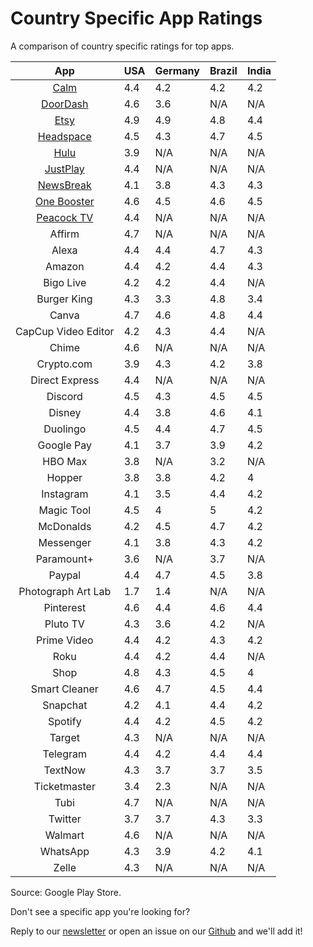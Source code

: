 # Country Specific App Ratings

A comparison of country specific ratings for top apps.

|                           App                          | USA | Germany | Brazil | India |
|:------------------------------------------------------:|-----|---------|--------|-------|
| [Calm](https://ratingrecipes.com/apps/calm/)           | 4.4 | 4.2     | 4.2    | 4.2   |
| [DoorDash](https://ratingrecipes.com/apps/doordash/)   | 4.6 | 3.6     | N/A    | N/A   |
| [Etsy](https://ratingrecipes.com/apps/etsy/)           | 4.9 | 4.9     | 4.8    | 4.4   |
| [Headspace](https://ratingrecipes.com/apps/headspace/) | 4.5 | 4.3     | 4.7    | 4.5   |
| [Hulu](https://ratingrecipes.com/apps/hulu/)           | 3.9 | N/A     | N/A    | N/A   |
| [JustPlay](https://ratingrecipes.com/apps/justplay/)   | 4.4 | N/A     | N/A    | N/A   |
| [NewsBreak](https://ratingrecipes.com/apps/newsbreak/) | 4.1 | 3.8     | 4.3    | 4.3   |
| [One Booster](https://ratingrecipes.com/apps/onebooster/) | 4.6 | 4.5     | 4.6    | 4.5   |
| [Peacock TV](https://ratingrecipes.com/apps/peacock/)  | 4.4 | N/A     | N/A    | N/A   |
| Affirm                                                 | 4.7 | N/A     | N/A    | N/A   |
| Alexa                                                  | 4.4 | 4.4     | 4.7    | 4.3   |
| Amazon                                                 | 4.4 | 4.2     | 4.4    | 4.3   |
| Bigo Live                                              | 4.2 | 4.2     | 4.4    | N/A   |
| Burger King                                            | 4.3 | 3.3     | 4.8    | 3.4   |
| Canva                                                  | 4.7 | 4.6     | 4.8    | 4.4   |
| CapCup Video Editor                                    | 4.2 | 4.3     | 4.4    | N/A   |
| Chime                                                  | 4.6 | N/A     | N/A    | N/A   |
| Crypto.com                                             | 3.9 | 4.3     | 4.2    | 3.8   |
| Direct Express                                         | 4.4 | N/A     | N/A    | N/A   |
| Discord                                                | 4.5 | 4.3     | 4.5    | 4.5   |
| Disney                                                 | 4.4 | 3.8     | 4.6    | 4.1   |
| Duolingo                                               | 4.5 | 4.4     | 4.7    | 4.5   |
| Google Pay                                             | 4.1 | 3.7     | 3.9    | 4.2   |
| HBO Max                                                | 3.8 | N/A     | 3.2    | N/A   |
| Hopper                                                 | 3.8 | 3.8     | 4.2    | 4     |
| Instagram                                              | 4.1 | 3.5     | 4.4    | 4.2   |
| Magic Tool                                             | 4.5 | 4       | 5      | 4.2   |
| McDonalds                                              | 4.2 | 4.5     | 4.7    | 4.2   |
| Messenger                                              | 4.1 | 3.8     | 4.3    | 4.2   |
| Paramount+                                             | 3.6 | N/A     | 3.7    | N/A   |
| Paypal                                                 | 4.4 | 4.7     | 4.5    | 3.8   |
| Photograph Art Lab                                     | 1.7 | 1.4     | N/A    | N/A   |
| Pinterest                                              | 4.6 | 4.4     | 4.6    | 4.4   |
| Pluto TV                                               | 4.3 | 3.6     | 4.2    | N/A   |
| Prime Video                                            | 4.4 | 4.2     | 4.3    | 4.2   |
| Roku                                                   | 4.4 | 4.2     | 4.4    | N/A   |
| Shop                                                   | 4.8 | 4.3     | 4.5    | 4     |
| Smart Cleaner                                          | 4.6 | 4.7     | 4.5    | 4.4   |
| Snapchat                                               | 4.2 | 4.1     | 4.4    | 4.2   |
| Spotify                                                | 4.4 | 4.2     | 4.5    | 4.2   |
| Target                                                 | 4.3 | N/A     | N/A    | N/A   |
| Telegram                                               | 4.4 | 4.2     | 4.4    | 4.4   |
| TextNow                                                | 4.3 | 3.7     | 3.7    | 3.5   |
| Ticketmaster                                           | 3.4 | 2.3     | N/A    | N/A   |
| Tubi                                                   | 4.7 | N/A     | N/A    | N/A   |
| Twitter                                                | 3.7 | 3.7     | 4.3    | 3.3   |
| Walmart                                                | 4.6 | N/A     | N/A    | N/A   |
| WhatsApp                                               | 4.3 | 3.9     | 4.2    | 4.1   |
| Zelle                                                  | 4.3 | N/A     | N/A    | N/A   |

Source: Google Play Store.

Don't see a specific app you're looking for?

Reply to our [newsletter](https://newsletter.ratingrecipes.com/) or open an issue on our [Github](https://github.com/ratingrecipes/ratingrecipes/issues) and we'll add it!